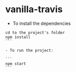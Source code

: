 # vanilla-travis

 - To install the dependencies

 ````
 cd to the project's folder
 npm install
 ```

 - To run the project:

 ```
 npm start
 ``` 
